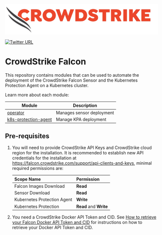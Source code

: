 ![CrowdStrike FalconPy](https://raw.githubusercontent.com/CrowdStrike/falconpy/main/docs/asset/cs-logo.png)

[![Twitter URL](https://img.shields.io/twitter/url?label=Follow%20%40CrowdStrike&style=social&url=https%3A%2F%2Ftwitter.com%2FCrowdStrike)](https://twitter.com/CrowdStrike)<br/>

# CrowdStrike Falcon

This repository contains modules that can be used to automate the deployment of the CrowdStrike Falcon Sensor and the Kubernetes Protection Agent on a Kubernetes cluster.

Learn more about each module:

| Module                                                           | Description               |
| ---------------------------------------------------------------- | ------------------------- |
| [operator](./modules/operator/README.md)                         | Manages sensor deployment |
| [k8s-protection-agent](./modules/k8s-protection-agent/README.md) | Manage KPA deployment     |


## Pre-requisites

1. You will need to provide CrowdStrike API Keys and CrowdStrike cloud region for the installation. It is recommended to establish new API credentials for the installation at https://falcon.crowdstrike.com/support/api-clients-and-keys, minimal required permissions are:

    | Scope Name                  | Permission             |
    | --------------------------- | ---------------------- |
    | Falcon Images Download      | **Read**               |
    | Sensor Download             | **Read**               |
    | Kubernetes Protection Agent | **Write**              |
    | Kubernetes Protection       | **Read** and **Write** |

2. You need a CrowdStrike Docker API Token and CID. See [How to retrieve your Falcon Docker API Token and CID](./modules//k8s-protection-agent/README.md#how-to-retrieve-your-falcon-docker-api-token-and-cid) for instructions on how to retrieve your Docker API Token and CID.
